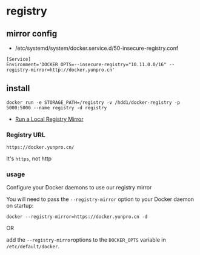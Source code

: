 # registry

## mirror config

* /etc/systemd/system/docker.service.d/50-insecure-registry.conf 

```
[Service]
Environment='DOCKER_OPTS=--insecure-registry="10.11.0.0/16" --registry-mirror=http://docker.yunpro.cn'
```


## install


```
docker run -e STORAGE_PATH=/registry -v /hdd1/docker-registry -p 5000:5000 --name registry -d registry

```


* [Run a Local Registry Mirror](https://github.com/docker/docker/blob/master/docs/sources/articles/registry_mirror.md)




### Registry URL

```
https://docker.yunpro.cn/
```
It's `https`, not http


### usage



Configure your Docker daemons to use our registry mirror

You will need to pass the `--registry-mirror` option to your Docker daemon on startup:

```
docker --registry-mirror=https://docker.yunpro.cn -d

```
OR

 add the `--registry-mirror`options to the `DOCKER_OPTS` variable in `/etc/default/docker`.
